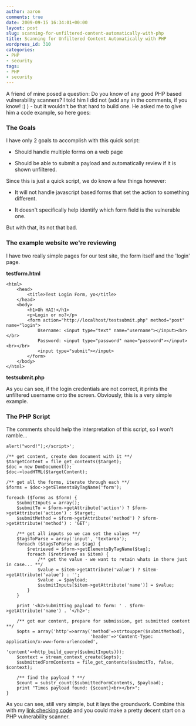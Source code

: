 ```yaml
---
author: aaron
comments: true
date: 2009-09-15 16:34:01+00:00
layout: post
slug: scanning-for-unfiltered-content-automatically-with-php
title: Scanning for Unfiltered Content Automatically with PHP
wordpress_id: 310
categories:
- PHP
- security
tags:
- PHP
- security
---
```


A friend of mine posed a question: Do you know of any good PHP based vulnerability scanners?  I told him I did not (add any in the comments, if you know! :) ) - but it wouldn't be that hard to build one.  He asked me to give him a code example, so here goes:
<!-- more -->



### The Goals


I have only 2 goals to accomplish with this quick script:




  * Should handle multiple forms on a web page


  * Should be able to submit a payload and automatically review if it is shown unfiltered.



Since this is just a quick script, we do know a few things however:


  * It will not handle javascript based forms that set the action to something different.


  * It doesn't specifically help identify which form field is the vulnerable one.



But with that, its not that bad.



### The example website we're reviewing



I have two really simple pages for our test site, the form itself and the 'login' page.

**testform.html**

    
    
    <html>
        <head>
            <title>Test Login Form, yo</title>
        </head>
        <body>
            <h1>Oh HAI!</h1>
            <p>Login or no?</p>
            <form action="http://localhost/testsubmit.php" method="post" name="login">
                Username: <input type="text" name="username"></input><br></br>
                Password: <input type="password" name="password"></input><br></br>
                <input type="submit"></input>
            </form>
        </body>
    </html>
    



**testsubmit.php**

    
    
    
    



As you can see, if the login credentials are not correct, it prints the unfiltered username onto the screen.  Obviously, this is a very simple example.



### The PHP Script


The comments should help the interpretation of this script, so I won't ramble...


    
    
    alert("word!");</script>';
    
    /** get content, create dom document with it **/
    $targetContent = file_get_contents($target);
    $doc = new DomDocument();
    $doc->loadHTML($targetContent);
    
    /** get all the forms, iterate through each **/
    $forms = $doc->getElementsByTagName('form');
    
    foreach ($forms as $form) {
        $submitInputs = array();
        $submitTo = $form->getAttribute('action') ? $form->getAttribute('action') : $target;
        $submitMethod = $form->getAttribute('method') ? $form->getAttribute('method') : 'GET';
    
        /** get all inputs so we can set the values **/
        $tagsToParse = array('input', 'textarea');
        foreach ($tagsToParse as $tag) {
            $retrieved = $form->getElementsByTagName($tag);
            foreach ($retrieved as $item) {
                /** get the value - we want to retain whats in there just in case... **/
                $value = $item->getAttribute('value') ? $item->getAttribute('value') : '';
                $value .= $payload;
                $submitInputs[$item->getAttribute('name')] = $value;
            }
        }
    
        print '<h2>Submitting payload to form: ' . $form->getAttribute('name') . '</h2>';
    
        /** got our content, prepare for submission, get submitted content **/
        $opts = array('http'=>array('method'=>strtoupper($submitMethod),
                                    'header'=>'Content-Type: application/x-www-form-urlencoded',
                                    'content'=>http_build_query($submitInputs)));
        $context = stream_context_create($opts);
        $submittedFormContents = file_get_contents($submitTo, false, $context);
    
        /** find the payload ? **/
        $count = substr_count($submittedFormContents, $payload);
        print "Times payload found: {$count}<br></br>";
    }
    



As you can see, still very simple, but it lays the groundwork.  Combine this with my [link checking code](/blog/2008/03/19/link-checking-module-1st-attempt/) and you could make a pretty decent start on a PHP vulnerability scanner.
